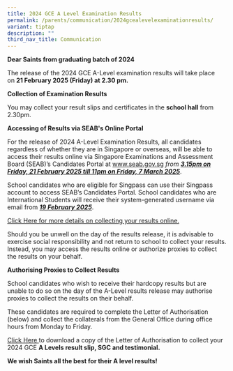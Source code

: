 ```yaml
---
title: 2024 GCE A Level Examination Results
permalink: /parents/communication/2024gcealevelexaminationresults/
variant: tiptap
description: ""
third_nav_title: Communication
---
```

<p><strong>Dear Saints from graduating batch of 2024</strong>
</p>
<p></p>
<p>The release of the 2024 GCE A-Level examination results will take place
on&nbsp;<strong>21&nbsp;February 2025&nbsp;(Friday) at 2.30 pm.</strong>
</p>
<p></p>
<p><strong>Collection of Examination Results</strong>
</p>
<p>You may collect your result slips and certificates in the&nbsp;<strong>school hall</strong>&nbsp;from
2.30pm.</p>
<p></p>
<p><strong>Accessing of Results via SEAB's Online Portal</strong>
</p>
<p>For the release of 2024 A-Level Examination Results, all candidates regardless
of whether they are in Singapore or overseas, will be able to access their
results online via Singapore Examinations and Assessment Board (SEAB)’s
Candidates Portal at&nbsp;<a href="https://www.seab.gov.sg" rel="noopener nofollow" target="_blank">www.seab.gov.sg</a>&nbsp;<em>from </em><strong><em><u>3.15pm on Friday, 21 February 2025 till 11pm on Friday, 7 March 2025</u></em></strong>.&nbsp;</p>
<p>School candidates who are eligible for Singpass can use their Singpass
account to access SEAB’s Candidates Portal. School candidates who are International
Students will receive their system-generated username via email from <strong><em><u>19 February 2025</u></em></strong>.</p>
<p><a href="/files/2025/Exam/Letter_to_Students_on_collection_of_A_level_results_17Feb2025.pdf" rel="noopener noreferrer nofollow" target="_blank">Click Here for more details on collecting your results online.</a>
</p>
<p></p>
<p>Should you be unwell on the day of the results release, it is advisable
to exercise social responsibility and not return to school to collect your
results. Instead, you may access the results online or authorize proxies
to collect the results on your behalf.</p>
<p></p>
<p><strong>Authorising Proxies to Collect Results</strong>
</p>
<p>School candidates who wish to receive their hardcopy results but are unable
to do so on the day of the A-Level results release may authorise proxies
to collect the results on their behalf.</p>
<p></p>
<p>These candidates are required to complete the Letter of Authorisation
(below) and collect the collaterals from the General Office during office
hours from Monday to Friday.
<br>
</p>
<p><a href="/files/2025/Exam/Letter_of_Authorisation_2025.pdf" rel="noopener nofollow" target="_blank">Click Here </a>to
download a copy of the&nbsp;Letter of Authorisation to collect your 2024
GCE&nbsp;<strong>A Levels result slip, SGC and testimonial.</strong>
</p>
<p><strong>We wish Saints all the best for their A level results!</strong>
</p>
<p>&nbsp;</p>
<p></p>